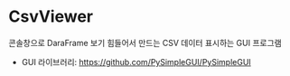 # CsvViewer
콘솔창으로 DaraFrame 보기 힘들어서 만드는 CSV 데이터 표시하는 GUI 프로그램
* GUI 라이브러리: https://github.com/PySimpleGUI/PySimpleGUI
